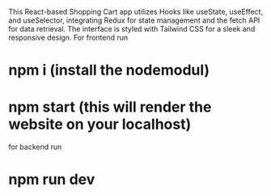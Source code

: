 This React-based Shopping Cart app utilizes Hooks like useState, useEffect, and useSelector, integrating Redux for state management and the fetch API for data retrieval. The interface is styled with Tailwind CSS for a sleek and responsive design.
For frontend run
# npm i (install the nodemodul)
# npm start (this will render the website on your localhost)
for backend run
# npm run dev 

